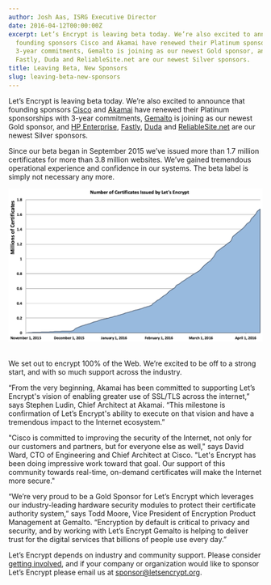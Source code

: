 ```yaml
---
author: Josh Aas, ISRG Executive Director
date: 2016-04-12T00:00:00Z
excerpt: Let’s Encrypt is leaving beta today. We’re also excited to announce that
  founding sponsors Cisco and Akamai have renewed their Platinum sponsorships with
  3-year commitments, Gemalto is joining as our newest Gold sponsor, and HP Enterprise,
  Fastly, Duda and ReliableSite.net are our newest Silver sponsors.
title: Leaving Beta, New Sponsors
slug: leaving-beta-new-sponsors
---
```


Let’s Encrypt is leaving beta today. We’re also excited to announce that founding sponsors [Cisco](https://www.cisco.com/) and [Akamai](https://www.akamai.com/) have renewed their Platinum sponsorships with 3-year commitments, [Gemalto](https://www.gemalto.com/) is joining as our newest Gold sponsor, and [HP Enterprise](https://www.hpe.com/), [Fastly](https://www.fastly.com/), [Duda](https://www.dudamobile.com/) and [ReliableSite.net](https://www.reliablesite.net/) are our newest Silver sponsors.

Since our beta began in September 2015 we’ve issued more than 1.7 million certificates for more than 3.8 million websites. We’ve gained tremendous operational experience and confidence in our systems. The beta label is simply not necessary any more.

<p class="text-center"><img src="/images/Issuance-April-10-2016.png" alt="Issuance as of April 10, 2016" style="width: 650px; margin-bottom: 17px;" loading="lazy"/></p>

We set out to encrypt 100% of the Web. We’re excited to be off to a strong start, and with so much support across the industry.

“From the very beginning, Akamai has been committed to supporting Let’s Encrypt's vision of enabling greater use of SSL/TLS across the internet,” says Stephen Ludin, Chief Architect at Akamai. “This milestone is confirmation of Let’s Encrypt's ability to execute on that vision and have a tremendous impact to the Internet ecosystem.”

"Cisco is committed to improving the security of the Internet, not only for our customers and partners, but for everyone else as well," says David Ward, CTO of Engineering and Chief Architect at Cisco. "Let's Encrypt has been doing impressive work toward that goal. Our support of this community towards real-time, on-demand certificates will make the Internet more secure."

“We’re very proud to be a Gold Sponsor for Let’s Encrypt which leverages our industry-leading hardware security modules to protect their certificate authority system,” says Todd Moore, Vice President of Encryption Product Management at Gemalto. “Encryption by default is critical to privacy and security, and by working with Let’s Encrypt Gemalto is helping to deliver trust for the digital services that billions of people use every day.”

Let’s Encrypt depends on industry and community support. Please consider [getting involved](https://letsencrypt.org/getinvolved/), and if your company or organization would like to sponsor Let’s Encrypt please email us at [sponsor@letsencrypt.org](mailto:sponsor@letsencrypt.org).
